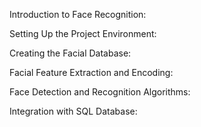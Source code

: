 Introduction to Face Recognition:

Setting Up the Project Environment:

Creating the Facial Database:

Facial Feature Extraction and Encoding:

Face Detection and Recognition Algorithms:

Integration with SQL Database:
